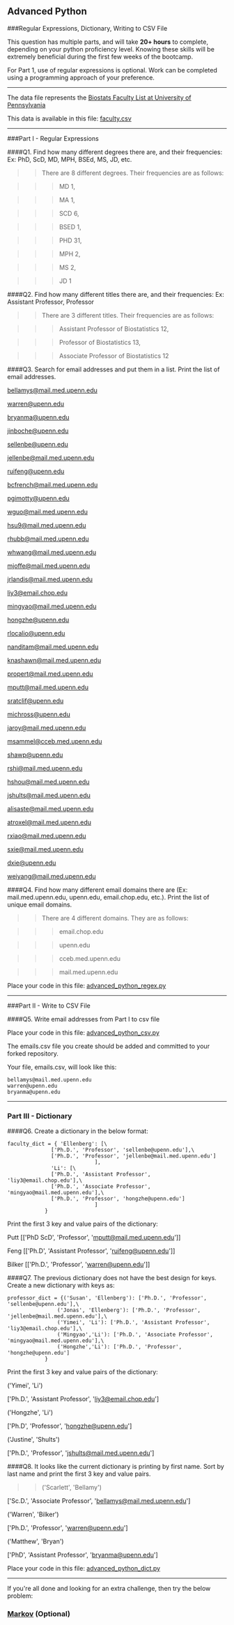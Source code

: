 ## Advanced Python    

###Regular Expressions, Dictionary, Writing to CSV File  

This question has multiple parts, and will take **20+ hours** to complete, depending on your python proficiency level.  Knowing these skills will be extremely beneficial during the first few weeks of the bootcamp.

For Part 1, use of regular expressions is optional.  Work can be completed using a programming approach of your preference. 

---

The data file represents the [Biostats Faculty List at University of Pennsylvania](http://www.med.upenn.edu/cceb/biostat/faculty.shtml)

This data is available in this file:  [faculty.csv](python/faculty.csv)

--- 

###Part I - Regular Expressions  


####Q1. Find how many different degrees there are, and their frequencies: Ex:  PhD, ScD, MD, MPH, BSEd, MS, JD, etc.

>> There are 8 different degrees. Their frequencies are as follows:

>>> MD 1, 

>>> MA 1, 

>>> SCD 6, 

>>> BSED 1, 

>>> PHD 31, 

>>> MPH 2, 

>>> MS 2, 

>>> JD 1



####Q2. Find how many different titles there are, and their frequencies:  Ex:  Assistant Professor, Professor

>> There are 3 different titles. Their frequencies are as follows: 

>>> Assistant Professor of Biostatistics 12, 

>>> Professor of Biostatistics 13, 

>>> Associate Professor of Biostatistics 12


####Q3. Search for email addresses and put them in a list.  Print the list of email addresses.

bellamys@mail.med.upenn.edu

warren@upenn.edu

bryanma@upenn.edu

jinboche@upenn.edu

sellenbe@upenn.edu

jellenbe@mail.med.upenn.edu

ruifeng@upenn.edu

bcfrench@mail.med.upenn.edu

pgimotty@upenn.edu

wguo@mail.med.upenn.edu

hsu9@mail.med.upenn.edu

rhubb@mail.med.upenn.edu

whwang@mail.med.upenn.edu

mjoffe@mail.med.upenn.edu

jrlandis@mail.med.upenn.edu

liy3@email.chop.edu

mingyao@mail.med.upenn.edu

hongzhe@upenn.edu

rlocalio@upenn.edu

nanditam@mail.med.upenn.edu

knashawn@mail.med.upenn.edu

propert@mail.med.upenn.edu

mputt@mail.med.upenn.edu

sratclif@upenn.edu

michross@upenn.edu

jaroy@mail.med.upenn.edu

msammel@cceb.med.upenn.edu

shawp@upenn.edu

rshi@mail.med.upenn.edu

hshou@mail.med.upenn.edu

jshults@mail.med.upenn.edu

alisaste@mail.med.upenn.edu

atroxel@mail.med.upenn.edu

rxiao@mail.med.upenn.edu

sxie@mail.med.upenn.edu

dxie@upenn.edu

weiyang@mail.med.upenn.edu



####Q4. Find how many different email domains there are (Ex:  mail.med.upenn.edu, upenn.edu, email.chop.edu, etc.).  Print the list of unique email domains.

>> There are 4 different domains. They are as follows: 

>>> email.chop.edu

>>> upenn.edu

>>> cceb.med.upenn.edu

>>> mail.med.upenn.edu


Place your code in this file: [advanced_python_regex.py](python/advanced_python_regex.py)

---

###Part II - Write to CSV File

####Q5.  Write email addresses from Part I to csv file

Place your code in this file: [advanced_python_csv.py](python/advanced_python_csv.py)

The emails.csv file you create should be added and committed to your forked repository.

Your file, emails.csv, will look like this:
```
bellamys@mail.med.upenn.edu
warren@upenn.edu
bryanma@upenn.edu
```

---

### Part III - Dictionary

####Q6.  Create a dictionary in the below format:
```
faculty_dict = { 'Ellenberg': [\
              ['Ph.D.', 'Professor', 'sellenbe@upenn.edu'],\
              ['Ph.D.', 'Professor', 'jellenbe@mail.med.upenn.edu']
                            ],
              'Li': [\
              ['Ph.D.', 'Assistant Professor', 'liy3@email.chop.edu'],\
              ['Ph.D.', 'Associate Professor', 'mingyao@mail.med.upenn.edu'],\
              ['Ph.D.', 'Professor', 'hongzhe@upenn.edu']
                            ]
            }
```
Print the first 3 key and value pairs of the dictionary:

Putt
[['PhD ScD', 'Professor', 'mputt@mail.med.upenn.edu']]


Feng
[['Ph.D', 'Assistant Professor', 'ruifeng@upenn.edu']]


Bilker
[['Ph.D.', 'Professor', 'warren@upenn.edu']]



####Q7.  The previous dictionary does not have the best design for keys.  Create a new dictionary with keys as:

```
professor_dict = {('Susan', 'Ellenberg'): ['Ph.D.', 'Professor', 'sellenbe@upenn.edu'],\
                ('Jonas', 'Ellenberg'): ['Ph.D.', 'Professor', 'jellenbe@mail.med.upenn.edu'],\
                ('Yimei', 'Li'): ['Ph.D.', 'Assistant Professor', 'liy3@email.chop.edu'],\
                ('Mingyao','Li'): ['Ph.D.', 'Associate Professor', 'mingyao@mail.med.upenn.edu'],\
                ('Hongzhe','Li'): ['Ph.D.', 'Professor', 'hongzhe@upenn.edu']
            }
```

Print the first 3 key and value pairs of the dictionary:

('Yimei', 'Li')

['Ph.D.', 'Assistant Professor', 'liy3@email.chop.edu']


('Hongzhe', 'Li')

['Ph.D', 'Professor', 'hongzhe@upenn.edu']


('Justine', 'Shults')

['Ph.D.', 'Professor', 'jshults@mail.med.upenn.edu']


####Q8.  It looks like the current dictionary is printing by first name.  Sort by last name and print the first 3 key and value pairs.  

>> ('Scarlett', 'Bellamy')

['Sc.D.', 'Associate Professor', 'bellamys@mail.med.upenn.edu']


('Warren', 'Bilker')

['Ph.D.', 'Professor', 'warren@upenn.edu']


('Matthew', 'Bryan')

['PhD', 'Assistant Professor', 'bryanma@upenn.edu']


Place your code in this file: [advanced_python_dict.py](python/advanced_python_dict.py)

--- 

If you're all done and looking for an extra challenge, then try the below problem:  

### [Markov](python/markov.py) (Optional)


